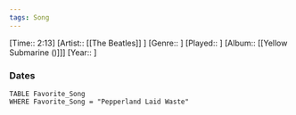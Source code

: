 ```yaml
---
tags: Song  
---
```

[Time:: 2:13]
[Artist:: [[The Beatles]] ]
[Genre:: ]
[Played:: ]
[Album:: [[Yellow Submarine ()]]]
[Year:: ]
### Dates
````dataview
TABLE Favorite_Song
WHERE Favorite_Song = "Pepperland Laid Waste"
````
